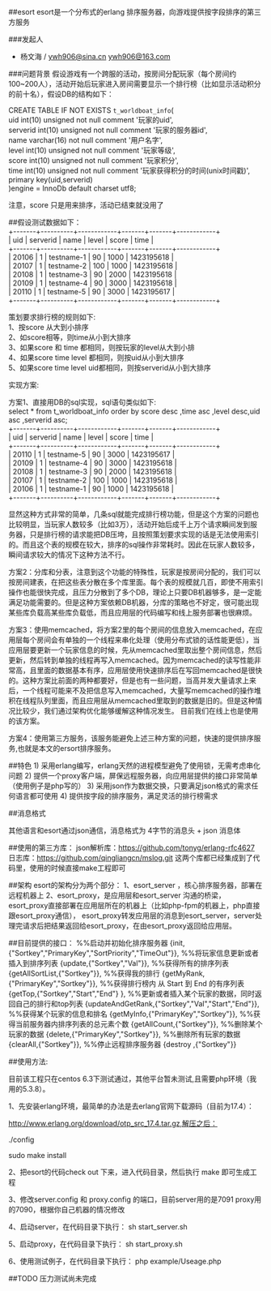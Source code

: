 ##esort
esort是一个分布式的erlang 排序服务器，向游戏提供按字段排序的第三方服务

###发起人
* 杨文海 / ywh906@sina.cn ywh906@163.com

###问题背景
假设游戏有一个跨服的活动，按房间分配玩家（每个房间约100~200人），活动开始后玩家进入房间需要显示一个排行榜（比如显示活动积分的前十名），假设DB的结构如下：

CREATE TABLE IF NOT EXISTS `t_worldboat_info`(  
        uid                 int(10) unsigned not null comment '玩家的uid',  
        serverid            int(10) unsigned not null comment '玩家的服务器id',  
        name                varchar(16) not null comment '用户名字',  
        level              	int(10) unsigned not null comment '玩家等级',  
        score               int(10) unsigned not null comment '玩家积分',  
        time                int(10) unsigned not null comment '玩家获得积分的时间(unix时间戳)',  
        primary key(uid,serverid)  
)engine = InnoDb default charset utf8;  

注意，score 只是用来排序，活动已结束就没用了  

##假设测试数据如下：  
+-------+----------+------------+-------+-------+------------+  
| uid   | serverid | name       | level | score | time       |  
+-------+----------+------------+-------+-------+------------+  
| 20106 |        1 | testname-1 |    90 |  1000 | 1423195618 |  
| 20107 |        1 | testname-2 |   100 |  1000 | 1423195618 |  
| 20108 |        1 | testname-3 |    90 |  2000 | 1423195618 |  
| 20109 |        1 | testname-4 |    90 |  3000 | 1423195618 |  
| 20110 |        1 | testname-5 |    90 |  3000 | 1423195617 |  
+-------+----------+------------+-------+-------+------------+  

策划要求排行榜的规则如下:  
1、按score 从大到小排序  
2、如score相等，则time从小到大排序  
3、如果score 和 time 都相同，则按玩家的level从大到小排  
4、如果score time level 都相同，则按uid从小到大排序  
5、如果score time level uid都相同，则按serverid从小到大排序  

实现方案:  

方案1、直接用DB的sql实现，sql语句类似如下:  
select * from t_worldboat_info order by score desc ,time asc ,level desc,uid asc ,serverid asc;  
+-------+----------+------------+-------+-------+------------+  
| uid   | serverid | name       | level | score | time       |  
+-------+----------+------------+-------+-------+------------+  
| 20110 |        1 | testname-5 |    90 |  3000 | 1423195617 |  
| 20109 |        1 | testname-4 |    90 |  3000 | 1423195618 |  
| 20108 |        1 | testname-3 |    90 |  2000 | 1423195618 |  
| 20107 |        1 | testname-2 |   100 |  1000 | 1423195618 |  
| 20106 |        1 | testname-1 |    90 |  1000 | 1423195618 |  
+-------+----------+------------+-------+-------+------------+  

显然这种方式非常的简单，几条sql就能完成排行榜功能，但是这个方案的问题也比较明显，当玩家人数较多（比如3万），活动开始后成千上万个请求瞬间发到服务器，只是排行榜的请求能把DB压垮，且按照策划要求实现的话是无法使用索引的。而且这个表的规模在较大，排序的sql操作非常耗时。因此在玩家人数较多，瞬间请求较大的情况下这种方法不行。

方案2：分库和分表，注意到这个功能的特殊性，玩家是按房间分配的，我们可以按房间建表，在把这些表分散在多个库里面。每个表的规模就几百，即使不用索引操作也能很快完成，且压力分散到了多个DB，理论上只要DB机器够多，是一定能满足功能需要的。但是这种方案依赖DB机器，分库的策略也不好定，很可能出现某些库负载高某些库负载低，而且应用层的代码编写和线上服务部署也很麻烦。

方案3：使用memcached，将方案2里的每个房间的信息放入memcached，在应用层每个房间会有单独的一个线程来串化处理（使用分布式锁的话性能更低），当应用层要更新一个玩家信息的时候，先从memcached里取出整个房间信息，然后更新，然后转到单独的线程再写入memcached。因为memcached的读写性能非常高，且里面的数据基本有序，应用层使用快速排序后在写回memcached是很快的。这种方案比前面的两种都要好，但是也有一些问题，当高并发大量请求上来后，一个线程可能来不及把信息写入memcached，大量写memcached的操作堆积在线程队列里面，而且应用层从memcached里取到的数据是旧的。但是这种情况比较少，我们通过架构优化能够缓解这种情况发生。
目前我们在线上也是使用的该方案。

方案4：使用第三方服务，该服务能避免上述三种方案的问题，快速的提供排序服务,也就是本文的ersort排序服务。


##特色
    1) 采用erlang编写，erlang天然的进程模型避免了使用锁，无需考虑串化问题
    2) 提供一个proxy客户端，屏保远程服务器，向应用层提供的接口非常简单（使用例子是php写的）
    3) 采用json作为数据交换，只要满足json格式的需求任何语言都可使用
    4) 提供按字段的排序服务，满足灵活的排行榜需求
   

##消息格式

  其他语言和esort通过json通信，消息格式为 4字节的消息头 + json 消息体

##使用的第三方库：
    json解析库：https://github.com/tonyg/erlang-rfc4627
	日志库：https://github.com/qingliangcn/mslog.git
	这两个库都已经集成到了代码里，使用的时候直接make工程即可
	
##架构
esort的架构分为两个部分：
1、esort_server ，核心排序服务器，部署在远程机器上
2、esort_proxy，是应用层和esort_server 沟通的桥梁，esort_proxy直接部署在应用层所在的机器上（比如php-fpm的机器上，php直接跟esort_proxy通信），
   esort_proxy转发应用层的消息到esort_server，server处理完请求后把结果返回给esort_proxy，在由esort_proxy返回给应用层。



##目前提供的接口：
		%%启动并初始化排序服务器
        {init,{"Sortkey","PrimaryKey","SortPriority","TimeOut"}},
        %%将玩家信息更新或者插入到排序列表
        {update,{"Sortkey","Val"}},
        %%获得所有的排序列表
        {getAllSortList,{"Sortkey"}},
        %%获得我的排行
        {getMyRank,{"PrimaryKey","Sortkey"}},
        %%获得排行榜内 从 Start 到 End 的有序列表
        {getTop,{"Sortkey","Start","End"} },
        %%更新或者插入某个玩家的数据，同时返回自己的排行和top列表
        {updateAndGetRank,{"Sortkey","Val","Start","End"}},
        %%获得某个玩家的信息和排名
        {getMyInfo,{"PrimaryKey","Sortkey"}},
        %%获得当前服务器内排序列表的总元素个数
        {getAllCount,{"Sortkey"}},
        %%删除某个玩家的数据
        {delete,{"PrimaryKey","Sortkey"}},
        %%删除所有玩家的数据
        {clearAll,{"Sortkey"}},
        %%停止远程排序服务器
        {destroy ,{"Sortkey"}}
    
##使用方法:

目前该工程只在centos 6.3下测试通过，其他平台暂未测试,且需要php环境（我用的5.3.8）。

1、先安装erlang环境，最简单的办法是去erlang官网下载源码（目前为17.4）：

   http://www.erlang.org/download/otp_src_17.4.tar.gz,解压之后：

   ./config

   sudo make install
   
2、把esort的代码check out 下来，进入代码目录，然后执行 make 即可生成工程

3、修改server.config 和 proxy.config 的端口，目前server用的是7091 proxy用的7090，根据你自己机器的情况修改

4、启动server，在代码目录下执行：
   sh start_server.sh
   
5、启动proxy，在代码目录下执行：
   sh  start_proxy.sh
   
6、使用测试例子，在代码目录下执行：
   php example/Useage.php 

##TODO
压力测试尚未完成
